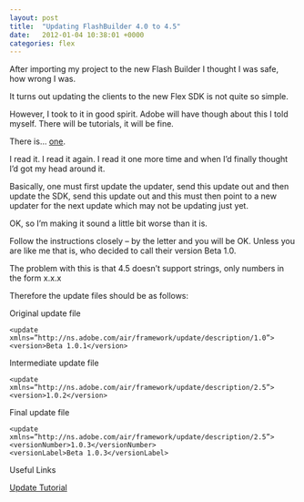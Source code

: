 ```yaml
---
layout: post
title:  "Updating FlashBuilder 4.0 to 4.5"
date:   2012-01-04 10:38:01 +0000
categories: flex
---
```

After importing my project to the new Flash Builder I thought I was safe, how wrong I was.

It turns out updating the clients to the new Flex SDK is not quite so simple.

However, I took to it in good spirit. Adobe will have though about this I told myself. There will be tutorials, it will be fine.

There is… [one](http://www.adobe.com/devnet/air/articles/air_update_framework.html#articlecontentAdobe_numberedheader_4).

I read it. I read it again. I read it one more time and when I’d finally thought I’d got my head around it.

Basically, one must first update the updater, send this update out and then update the SDK, send this update out and this must then point to a new updater for the next update which may not be updating just yet.

OK, so I’m making it sound a little bit worse than it is.

Follow the instructions closely – by the letter and you will be OK.
Unless you are like me that is, who decided to call their version Beta 1.0.

The problem with this is that 4.5 doesn’t support strings, only numbers in the form x.x.x

Therefore the update files should be as follows:

Original update file

    <update xmlns=”http://ns.adobe.com/air/framework/update/description/1.0”>
    <version>Beta 1.0.1</version>

Intermediate update file

    <update xmlns=”http://ns.adobe.com/air/framework/update/description/2.5”>
    <version>1.0.2</version>

Final update file

    <update xmlns=”http://ns.adobe.com/air/framework/update/description/2.5”>
    <versionNumber>1.0.3</versionNumber>
    <versionLabel>Beta 1.0.3</versionLabel>

Useful Links

[Update Tutorial](http://www.adobe.com/devnet/air/articles/air_update_framework.html#articlecontentAdobe_numberedheader_4)
